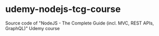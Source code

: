 # udemy-nodejs-tcg-course
Source code of "NodeJS - The Complete Guide (incl. MVC, REST APIs, GraphQL)" Udemy course
